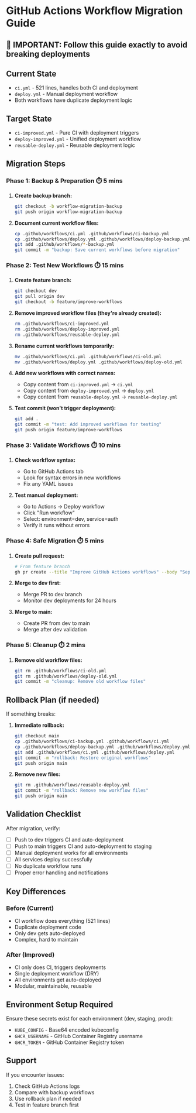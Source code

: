 # GitHub Actions Workflow Migration Guide

## 🚨 IMPORTANT: Follow this guide exactly to avoid breaking deployments

## Current State
- `ci.yml` - 521 lines, handles both CI and deployment
- `deploy.yml` - Manual deployment workflow
- Both workflows have duplicate deployment logic

## Target State
- `ci-improved.yml` - Pure CI with deployment triggers
- `deploy-improved.yml` - Unified deployment workflow
- `reusable-deploy.yml` - Reusable deployment logic

## Migration Steps

### Phase 1: Backup & Preparation ⏱️ 5 mins

1. **Create backup branch:**
   ```bash
   git checkout -b workflow-migration-backup
   git push origin workflow-migration-backup
   ```

2. **Document current workflow files:**
   ```bash
   cp .github/workflows/ci.yml .github/workflows/ci-backup.yml
   cp .github/workflows/deploy.yml .github/workflows/deploy-backup.yml
   git add .github/workflows/*-backup.yml
   git commit -m "backup: Save current workflows before migration"
   ```

### Phase 2: Test New Workflows ⏱️ 15 mins

1. **Create feature branch:**
   ```bash
   git checkout dev
   git pull origin dev
   git checkout -b feature/improve-workflows
   ```

2. **Remove improved workflow files (they're already created):**
   ```bash
   rm .github/workflows/ci-improved.yml
   rm .github/workflows/deploy-improved.yml  
   rm .github/workflows/reusable-deploy.yml
   ```

3. **Rename current workflows temporarily:**
   ```bash
   mv .github/workflows/ci.yml .github/workflows/ci-old.yml
   mv .github/workflows/deploy.yml .github/workflows/deploy-old.yml
   ```

4. **Add new workflows with correct names:**
   - Copy content from `ci-improved.yml` → `ci.yml`
   - Copy content from `deploy-improved.yml` → `deploy.yml`
   - Copy content from `reusable-deploy.yml` → `reusable-deploy.yml`

5. **Test commit (won't trigger deployment):**
   ```bash
   git add .
   git commit -m "test: Add improved workflows for testing"
   git push origin feature/improve-workflows
   ```

### Phase 3: Validate Workflows ⏱️ 10 mins

1. **Check workflow syntax:**
   - Go to GitHub Actions tab
   - Look for syntax errors in new workflows
   - Fix any YAML issues

2. **Test manual deployment:**
   - Go to Actions → Deploy workflow
   - Click "Run workflow"
   - Select: environment=dev, service=auth
   - Verify it runs without errors

### Phase 4: Safe Migration ⏱️ 5 mins

1. **Create pull request:**
   ```bash
   # From feature branch
   gh pr create --title "Improve GitHub Actions workflows" --body "Separates CI from deployment, adds reusable workflows"
   ```

2. **Merge to dev first:**
   - Merge PR to dev branch
   - Monitor dev deployments for 24 hours

3. **Merge to main:**
   - Create PR from dev to main
   - Merge after dev validation

### Phase 5: Cleanup ⏱️ 2 mins

1. **Remove old workflow files:**
   ```bash
   git rm .github/workflows/ci-old.yml
   git rm .github/workflows/deploy-old.yml
   git commit -m "cleanup: Remove old workflow files"
   ```

## Rollback Plan (if needed)

If something breaks:

1. **Immediate rollback:**
   ```bash
   git checkout main
   cp .github/workflows/ci-backup.yml .github/workflows/ci.yml
   cp .github/workflows/deploy-backup.yml .github/workflows/deploy.yml
   git add .github/workflows/ci.yml .github/workflows/deploy.yml
   git commit -m "rollback: Restore original workflows"
   git push origin main
   ```

2. **Remove new files:**
   ```bash
   git rm .github/workflows/reusable-deploy.yml
   git commit -m "rollback: Remove new workflow files"
   git push origin main
   ```

## Validation Checklist

After migration, verify:

- [ ] Push to dev triggers CI and auto-deployment
- [ ] Push to main triggers CI and auto-deployment to staging
- [ ] Manual deployment works for all environments
- [ ] All services deploy successfully
- [ ] No duplicate workflow runs
- [ ] Proper error handling and notifications

## Key Differences

### Before (Current)
- CI workflow does everything (521 lines)
- Duplicate deployment code
- Only dev gets auto-deployed
- Complex, hard to maintain

### After (Improved)
- CI only does CI, triggers deployments
- Single deployment workflow (DRY)
- All environments get auto-deployed
- Modular, maintainable, reusable

## Environment Setup Required

Ensure these secrets exist for each environment (dev, staging, prod):
- `KUBE_CONFIG` - Base64 encoded kubeconfig
- `GHCR_USERNAME` - GitHub Container Registry username
- `GHCR_TOKEN` - GitHub Container Registry token

## Support

If you encounter issues:
1. Check GitHub Actions logs
2. Compare with backup workflows
3. Use rollback plan if needed
4. Test in feature branch first
